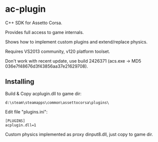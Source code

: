 # ac-plugin

C++ SDK for Assetto Corsa.

Provides full access to game internals.

Shows how to implement custom plugins and extend/replace physics.

Requires VS2013 community, v120 platform toolset.

Don't work with recent update, use build 2426371 (acs.exe -> MD5 036e7f48676d3f43856aa37e21629708).

## Installing

Build & Copy acplugin.dll to game dir:

`d:\steam\steamapps\common\assettocorsa\plugins\`

Edit file "plugins.ini":

```
[PLUGINS]
acplugin.dll=1
```

Custom physics implemented as proxy dinput8.dll, just copy to game dir.
